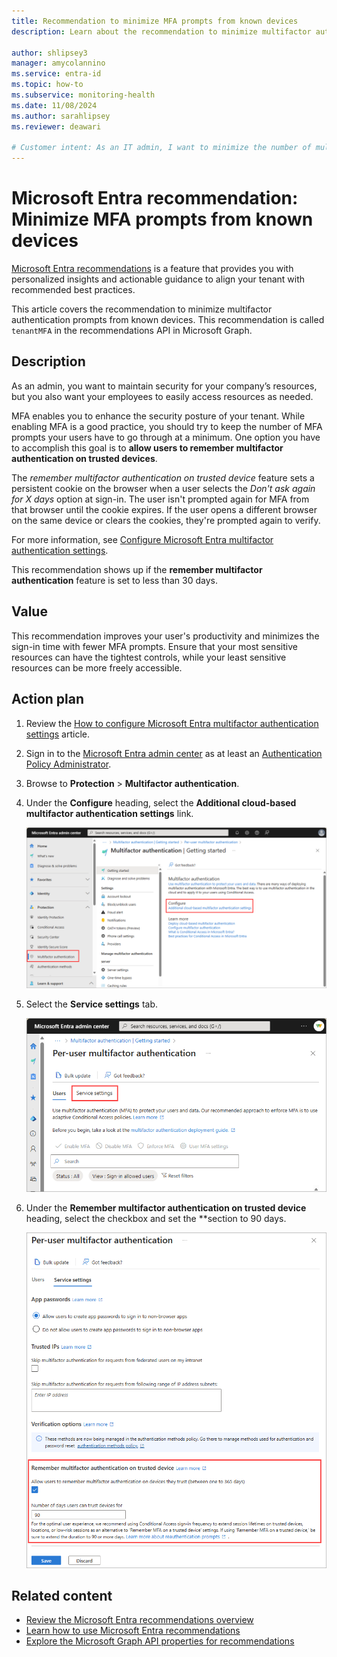 ```yaml
---
title: Recommendation to minimize MFA prompts from known devices
description: Learn about the recommendation to minimize multifactor authentication prompts from known devices in Microsoft Entra ID.

author: shlipsey3
manager: amycolannino
ms.service: entra-id
ms.topic: how-to
ms.subservice: monitoring-health
ms.date: 11/08/2024
ms.author: sarahlipsey
ms.reviewer: deawari

# Customer intent: As an IT admin, I want to minimize the number of multifactor authentication prompts my users receive from known devices so that they can access resources more easily and securely.
---
```


# Microsoft Entra recommendation: Minimize MFA prompts from known devices 

[Microsoft Entra recommendations](overview-recommendations.md) is a feature that provides you with personalized insights and actionable guidance to align your tenant with recommended best practices.

This article covers the recommendation to minimize multifactor authentication prompts from known devices. This recommendation is called `tenantMFA` in the recommendations API in Microsoft Graph. 

## Description

As an admin, you want to maintain security for your company’s resources, but you also want your employees to easily access resources as needed.

MFA enables you to enhance the security posture of your tenant. While enabling MFA is a good practice, you should try to keep the number of MFA prompts your users have to go through at a minimum. One option you have to accomplish this goal is to **allow users to remember multifactor authentication on trusted devices**.

The *remember multifactor authentication on trusted device* feature sets a persistent cookie on the browser when a user selects the *Don't ask again for X days* option at sign-in. The user isn't prompted again for MFA from that browser until the cookie expires. If the user opens a different browser on the same device or clears the cookies, they're prompted again to verify.

For more information, see [Configure Microsoft Entra multifactor authentication settings](~/identity/authentication/howto-mfa-mfasettings.md).

This recommendation shows up if the **remember multifactor authentication** feature is set to less than 30 days.

## Value 

This recommendation improves your user's productivity and minimizes the sign-in time with fewer MFA prompts. Ensure that your most sensitive resources can have the tightest controls, while your least sensitive resources can be more freely accessible.

## Action plan

1. Review the [How to configure Microsoft Entra multifactor authentication settings](../../identity/authentication/howto-mfa-mfasettings.md) article.

1. Sign in to the [Microsoft Entra admin center](https://entra.microsoft.com) as at least an [Authentication Policy Administrator](../../identity/role-based-access-control/permissions-reference.md#authentication-policy-administrator).

1. Browse to **Protection** > **Multifactor authentication**.

1. Under the **Configure** heading, select the **Additional cloud-based multifactor authentication settings** link.

    ![Screenshot of the configuration settings link in Microsoft Entra multifactor authentication section.](media/recommendation-mfa-from-known-devices/multifactor-authentication-configure-link.png)

1. Select the **Service settings** tab.

    ![Screenshot of the MFA page with the Service settings tab selected.](media/recommendation-mfa-from-known-devices/multifactor-authentication-service-settings.png)

1. Under the **Remember multifactor authentication on trusted device** heading, select the checkbox and set the **section to 90 days.

    ![Remember MFA on trusted devices](./media/recommendation-mfa-from-known-devices/multifactor-authentication-remember-known-devices.png)


## Related content

- [Review the Microsoft Entra recommendations overview](overview-recommendations.md)
- [Learn how to use Microsoft Entra recommendations](howto-use-recommendations.md)
- [Explore the Microsoft Graph API properties for recommendations](/graph/api/resources/recommendation)
